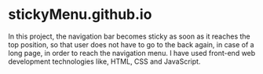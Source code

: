 # stickyMenu.github.io
In this project, the navigation bar becomes sticky as soon as it reaches the top position, so that user does not have to go to the back again, in case of a long page, in order to reach the navigation menu. I have used front-end web development technologies like, HTML, CSS and JavaScript.
